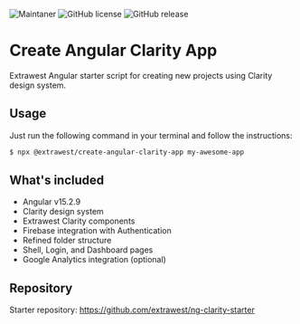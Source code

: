 ![Maintaner](https://img.shields.io/badge/maintainer-extrawest.com-blue)
![GitHub license](https://img.shields.io/github/license/Naereen/StrapDown.js.svg)
![GitHub release](https://img.shields.io/github/package-json/v/extrawest/create-angular-clarity-app)


# Create Angular Clarity App

Extrawest Angular starter script for creating new projects using Clarity design system.

## Usage

Just run the following command in your terminal and follow the instructions:

```bash
$ npx @extrawest/create-angular-clarity-app my-awesome-app
```
## What's included
- Angular v15.2.9
- Clarity design system
- Extrawest Clarity components
- Firebase integration with Authentication
- Refined folder structure
- Shell, Login, and Dashboard pages
- Google Analytics integration (optional)

## Repository

Starter repository: https://github.com/extrawest/ng-clarity-starter